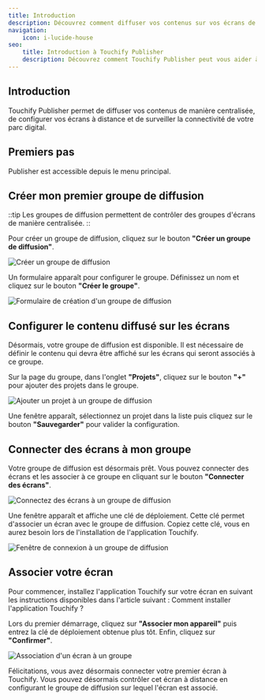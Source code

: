 ```yaml
---
title: Introduction
description: Découvrez comment diffuser vos contenus sur vos écrans de façons centralisée
navigation:
    icon: i-lucide-house
seo:
    title: Introduction à Touchify Publisher
    description: Découvrez comment Touchify Publisher peut vous aider à diffuser vos contenus de manière centralisée.
---
```


## Introduction

Touchify Publisher permet de diffuser vos contenus de manière centralisée, de configurer vos écrans à distance et de surveiller la connectivité de votre parc digital.

## Premiers pas

Publisher est accessible depuis le menu principal.

## Créer mon premier groupe de diffusion

::tip
Les groupes de diffusion permettent de contrôler des groupes d'écrans de manière centralisée.
::

Pour créer un groupe de diffusion, cliquez sur le bouton **"Créer un groupe de diffusion"**.

![Créer un groupe de diffusion](/3-touchify-publisher/1-introduction/fr-publisher-creer-groupe.webp)

Un formulaire apparaît pour configurer le groupe. Définissez un nom et cliquez sur le bouton **"Créer le groupe"**.

![Formulaire de création d'un groupe de diffusion](/3-touchify-publisher/1-introduction/fr-publisher-creer-groupe-formulaire.webp)

## Configurer le contenu diffusé sur les écrans

Désormais, votre groupe de diffusion est disponible. Il est nécessaire de définir le contenu qui devra être affiché sur les écrans qui seront associés à ce groupe.

Sur la page du groupe, dans l'onglet **"Projets"**, cliquez sur le bouton **"+"** pour ajouter des projets dans le groupe.

![Ajouter un projet à un groupe de diffusion](/3-touchify-publisher/1-introduction/fr-publisher-groupe-ajout-projet.webp)

Une fenêtre apparaît, sélectionnez un projet dans la liste puis cliquez sur le bouton **"Sauvegarder"** pour valider la configuration.

## Connecter des écrans à mon groupe

Votre groupe de diffusion est désormais prêt. Vous pouvez connecter des écrans et les associer à ce groupe en cliquant sur le bouton **"Connecter des écrans"**.

![Connectez des écrans à un groupe de diffusion](/3-touchify-publisher/1-introduction/fr-publisher-groupe-connecter.webp)

Une fenêtre apparaît et affiche une clé de déploiement. Cette clé permet d'associer un écran avec le groupe de diffusion. Copiez cette clé, vous en aurez besoin lors de l'installation de l'application Touchify.

![Fenêtre de connexion à un groupe de diffusion](/3-touchify-publisher/1-introduction/fr-publisher-groupe-connecter-dialog.webp)

## Associer votre écran

Pour commencer, installez l'application Touchify sur votre écran en suivant les instructions disponibles dans l'article suivant : Comment installer l'application Touchify ?

Lors du premier démarrage, cliquez sur **"Associer mon appareil"** puis entrez la clé de déploiement obtenue plus tôt. Enfin, cliquez sur **"Confirmer"**.

![Association d'un écran à un groupe](/3-touchify-publisher/1-introduction/fr-publisher-player-associer.webp)

Félicitations, vous avez désormais connecter votre premier écran à Touchify. Vous pouvez désormais contrôler cet écran à distance en configurant le groupe de diffusion sur lequel l'écran est associé.
